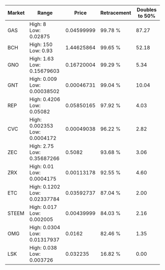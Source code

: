 | Market | Range | Price| Retracement | Doubles to 50% |
| --- | --- | --- | --- | --- |
| GAS | High: 8<br />Low: 0.02875 | 0.04599999 | 99.78 % | 87.27 |
| BCH | High: 150<br />Low: 0.93 | 1.44625864 | 99.65 % | 52.18 |
| GNO | High: 1.63<br />Low: 0.15679603 | 0.16720004 | 99.29 % | 5.34 |
| GNT | High: 0.009<br />Low: 0.00038502 | 0.00046731 | 99.04 % | 10.04 |
| REP | High: 0.4206<br />Low: 0.05082 | 0.05850165 | 97.92 % | 4.03 |
| CVC | High: 0.002353<br />Low: 0.0004172 | 0.00049038 | 96.22 % | 2.82 |
| ZEC | High: 2.75<br />Low: 0.35687266 | 0.5082 | 93.68 % | 3.06 |
| ZRX | High: 0.01<br />Low: 0.0004175 | 0.00113178 | 92.55 % | 4.60 |
| ETC | High: 0.1202<br />Low: 0.02337784 | 0.03592737 | 87.04 % | 2.00 |
| STEEM | High: 0.017<br />Low: 0.002005 | 0.00439999 | 84.03 % | 2.16 |
| OMG | High: 0.0304<br />Low: 0.01317937 | 0.0162 | 82.46 % | 1.35 |
| LSK | High: 0.038<br />Low: 0.003726 | 0.032235 | 16.82 % | 0.00 |
